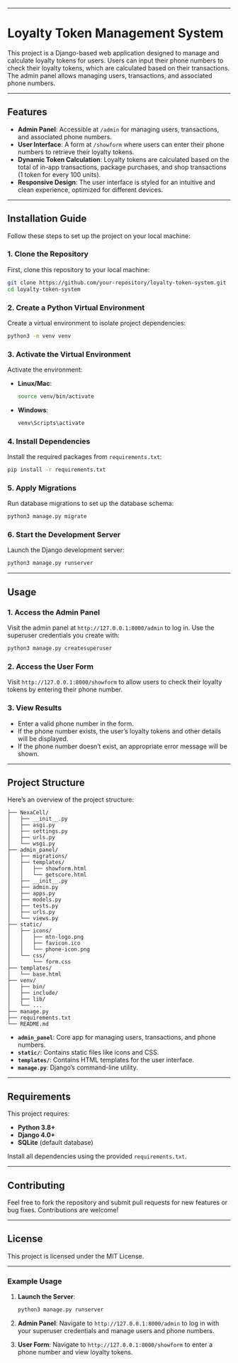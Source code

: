 
---

# Loyalty Token Management System

This project is a Django-based web application designed to manage and calculate loyalty tokens for users. Users can input their phone numbers to check their loyalty tokens, which are calculated based on their transactions. The admin panel allows managing users, transactions, and associated phone numbers.

---

## Features
- **Admin Panel**: Accessible at `/admin` for managing users, transactions, and associated phone numbers.
- **User Interface**: A form at `/showform` where users can enter their phone numbers to retrieve their loyalty tokens.
- **Dynamic Token Calculation**: Loyalty tokens are calculated based on the total of in-app transactions, package purchases, and shop transactions (1 token for every 100 units).
- **Responsive Design**: The user interface is styled for an intuitive and clean experience, optimized for different devices.

---

## Installation Guide

Follow these steps to set up the project on your local machine:

### 1. Clone the Repository
First, clone this repository to your local machine:
```bash
git clone https://github.com/your-repository/loyalty-token-system.git
cd loyalty-token-system
```

### 2. Create a Python Virtual Environment
Create a virtual environment to isolate project dependencies:
```bash
python3 -m venv venv
```

### 3. Activate the Virtual Environment
Activate the environment:
- **Linux/Mac**:
  ```bash
  source venv/bin/activate
  ```
- **Windows**:
  ```bash
  venv\Scripts\activate
  ```

### 4. Install Dependencies
Install the required packages from `requirements.txt`:
```bash
pip install -r requirements.txt
```

### 5. Apply Migrations
Run database migrations to set up the database schema:
```bash
python3 manage.py migrate
```

### 6. Start the Development Server
Launch the Django development server:
```bash
python3 manage.py runserver
```

---

## Usage

### 1. Access the Admin Panel
Visit the admin panel at `http://127.0.0.1:8000/admin` to log in. Use the superuser credentials you create with:
```bash
python3 manage.py createsuperuser
```

### 2. Access the User Form
Visit `http://127.0.0.1:8000/showform` to allow users to check their loyalty tokens by entering their phone number.

### 3. View Results
- Enter a valid phone number in the form.
- If the phone number exists, the user’s loyalty tokens and other details will be displayed.
- If the phone number doesn’t exist, an appropriate error message will be shown.

---

## Project Structure

Here’s an overview of the project structure:

```loyalty-token-system/
├── NexaCell/
│   ├── __init__.py
│   ├── asgi.py
│   ├── settings.py
│   ├── urls.py
│   └── wsgi.py
├── admin_panel/
│   ├── migrations/
│   ├── templates/
│   │   ├── showform.html
│   │   └── getscore.html
│   ├── __init__.py
│   ├── admin.py
│   ├── apps.py
│   ├── models.py
│   ├── tests.py
│   ├── urls.py
│   └── views.py
├── static/
│   ├── icons/
│   │   ├── mtn-logo.png
│   │   ├── favicon.ico
│   │   └── phone-icon.png
│   └── css/
│       └── form.css
├── templates/
│   └── base.html
├── venv/
│   ├── bin/
│   ├── include/
│   ├── lib/
│   └── ...
├── manage.py
├── requirements.txt
└── README.md

```

- **`admin_panel`**: Core app for managing users, transactions, and phone numbers.
- **`static/`**: Contains static files like icons and CSS.
- **`templates/`**: Contains HTML templates for the user interface.
- **`manage.py`**: Django’s command-line utility.

---

## Requirements

This project requires:
- **Python 3.8+**
- **Django 4.0+**
- **SQLite** (default database)

Install all dependencies using the provided `requirements.txt`.

---

## Contributing

Feel free to fork the repository and submit pull requests for new features or bug fixes. Contributions are welcome!

---

## License

This project is licensed under the MIT License.

---

### Example Usage

1. **Launch the Server**:
   ```bash
   python3 manage.py runserver
   ```

2. **Admin Panel**:
   Navigate to `http://127.0.0.1:8000/admin` to log in with your superuser credentials and manage users and phone numbers.

3. **User Form**:
   Navigate to `http://127.0.0.1:8000/showform` to enter a phone number and view loyalty tokens.
